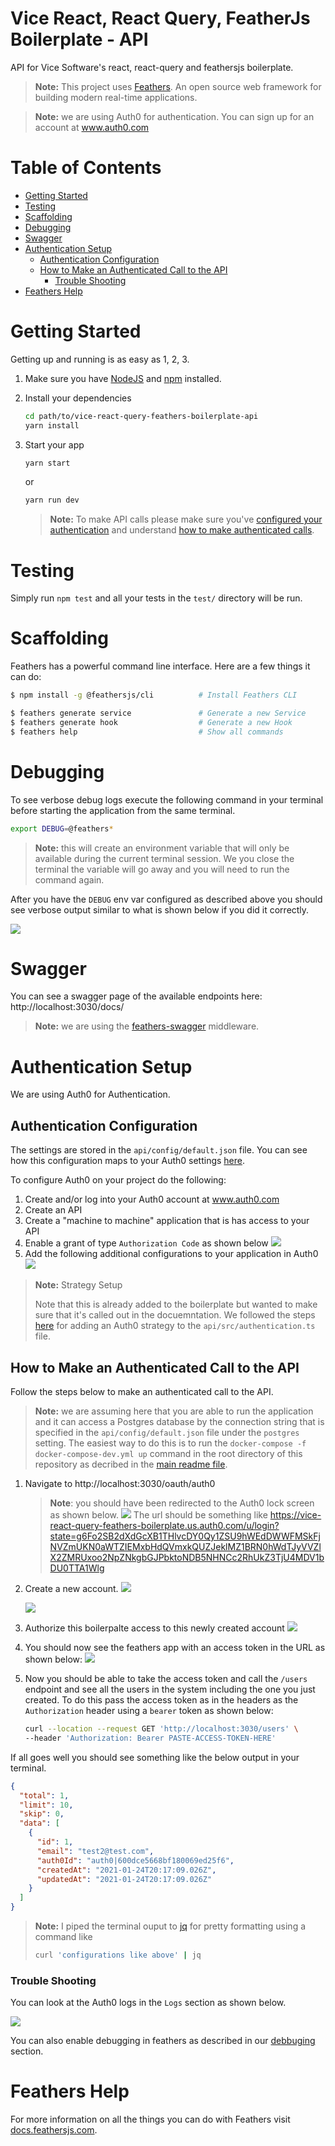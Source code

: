 
<!-- TOC ignore:true -->
# Vice React, React Query, FeatherJs Boilerplate - API
API for Vice Software&#39;s react, react-query and feathersjs boilerplate.

> **Note:** This project uses [Feathers](http://feathersjs.com). An open source web framework for building modern real-time applications.

> **Note:** we are using Auth0 for authentication. You can sign up for an account at www.auth0.com

<!-- TOC ignore:true -->
# Table of Contents

<!-- TOC -->

- [Getting Started](#getting-started)
- [Testing](#testing)
- [Scaffolding](#scaffolding)
- [Debugging](#debugging)
- [Swagger](#swagger)
- [Authentication Setup](#authentication-setup)
    - [Authentication Configuration](#authentication-configuration)
    - [How to Make an Authenticated Call to the API](#how-to-make-an-authenticated-call-to-the-api)
        - [Trouble Shooting](#trouble-shooting)
- [Feathers Help](#feathers-help)

<!-- /TOC -->
# Getting Started

Getting up and running is as easy as 1, 2, 3.

1. Make sure you have [NodeJS](https://nodejs.org/) and [npm](https://www.npmjs.com/) installed.
2. Install your dependencies

    ```bash
    cd path/to/vice-react-query-feathers-boilerplate-api
    yarn install
    ```

3. Start your app

    ```bash
    yarn start
    ```

    or

    ```bash
    yarn run dev 
    ```

    > **Note:** To make API calls please make sure you've [configured your authentication](#authentication-configuration) and understand [how to make authenticated calls](#how-to-make-an-authenticated-call-to-the-API).

# Testing

Simply run `npm test` and all your tests in the `test/` directory will be run.

# Scaffolding

Feathers has a powerful command line interface. Here are a few things it can do:

```bash
$ npm install -g @feathersjs/cli          # Install Feathers CLI

$ feathers generate service               # Generate a new Service
$ feathers generate hook                  # Generate a new Hook
$ feathers help                           # Show all commands
```

# Debugging
To see verbose debug logs execute the following command in your terminal before starting the application from the same terminal.

```bash
export DEBUG=@feathers*
```

> **Note:** this will create an environment variable that will only be available during the current terminal session. We you close the terminal the variable will go away and you will need to run the command again.

After you have the `DEBUG` env var configured as described above you should see verbose output similar to what is shown below if you did it correctly.

![](README.md-images/2021-01-24-13-58-12.png)

# Swagger
You can see a swagger page of the available endpoints here: http://localhost:3030/docs/

> **Note:** we are using the [feathers-swagger](https://github.com/feathersjs-ecosystem/feathers-swagger) middleware. 

# Authentication Setup
We are using Auth0 for Authentication. 

## Authentication Configuration
The settings are stored in the `api/config/default.json` file. You can see how this configuration maps to your Auth0 settings [here](https://docs.feathersjs.com/cookbook/authentication/auth0.html#auth0).

To configure Auth0 on your project do the following:
1. Create and/or log into your Auth0 account at www.auth0.com
2. Create an API
3. Create a "machine to machine" application that is has access to your API
4. Enable a grant of type `Authorization Code` as shown below
   ![](README.md-images/2021-01-24-13-34-26.png)
5. Add the following additional configurations to your application in Auth0
   ![](README.md-images/2021-01-24-13-40-19.png)

> **Note:** Strategy Setup
>
>Note that this is already added to the boilerplate but wanted to make sure that it's called out in the docuemntation. We followed the steps [here](https://docs.feathersjs.com/cookbook/authentication/auth0.html#strategy) for adding an Auth0 strategy to the `api/src/authentication.ts` file.

## How to Make an Authenticated Call to the API
Follow the steps below to make an authenticated call to the API.

> **Note:** we are assuming here that you are able to run the application and it can access a Postgres database by the connection string that is specified in the `api/config/default.json` file under the `postgres` setting. The easiest way to do this is to run the `docker-compose -f docker-compose-dev.yml up` command in the root directory of this repository as decribed in the [main readme file](../readme.md##running-a-dev-docker-setup).

1. Navigate to http://localhost:3030/oauth/auth0
   > **Note**: you should have been redirected to the Auth0 lock screen as shown below. 
   >![](README.md-images/2021-01-24-13-43-34.png)
   > The url should be something like https://vice-react-query-feathers-boilerplate.us.auth0.com/u/login?state=g6Fo2SB2dXdGcXB1THlvcDY0Qy1ZSU9hWEdDWWFMSkFjNVZmUKN0aWTZIEMxbHdQVmxkQUZJeklMZ1BRN0hWdTJyVVZlX2ZMRUxoo2NpZNkgbGJPbktoNDB5NHNCc2RhUkZ3TjU4MDV1bDU0TTA1Wlg 
1. Create a new account.
   ![](README.md-images/2021-01-24-13-44-24.png)

   ![](README.md-images/2021-01-24-13-45-15.png)
1. Authorize this boilerpalte access to this newly created account
   ![](README.md-images/2021-01-24-13-46-32.png)
1. You should now see the feathers app with an access token in the URL as shown below:
   ![](README.md-images/2021-01-24-14-20-22.png)
1. Now you should be able to take the access token and call the `/users` endpoint and see all the users in the system including the one you just created. To do this pass the access token as in the headers as the `Authorization` header using a `bearer` token as shown below:

   ```bash
   curl --location --request GET 'http://localhost:3030/users' \
   --header 'Authorization: Bearer PASTE-ACCESS-TOKEN-HERE'
   ```

If all goes well you should see something like the below output in your terminal.

```json
{
  "total": 1,
  "limit": 10,
  "skip": 0,
  "data": [
    {
      "id": 1,
      "email": "test2@test.com",
      "auth0Id": "auth0|600dce5668bf180069ed25f6",
      "createdAt": "2021-01-24T20:17:09.026Z",
      "updatedAt": "2021-01-24T20:17:09.026Z"
    }
  ]
}
```

> **Note:** I piped the terminal ouput to [jq](https://stedolan.github.io/jq/) for pretty formatting using a command like 
> ```bash 
> curl 'configurations like above' | jq
> ````
>

### Trouble Shooting
You can look at the Auth0 logs in the `Logs` section as shown below.

![](README.md-images/2021-01-24-13-51-02.png)

You can also enable debugging in feathers as described in our [debbuging](#debugging) section.

# Feathers Help

For more information on all the things you can do with Feathers visit [docs.feathersjs.com](http://docs.feathersjs.com). 
